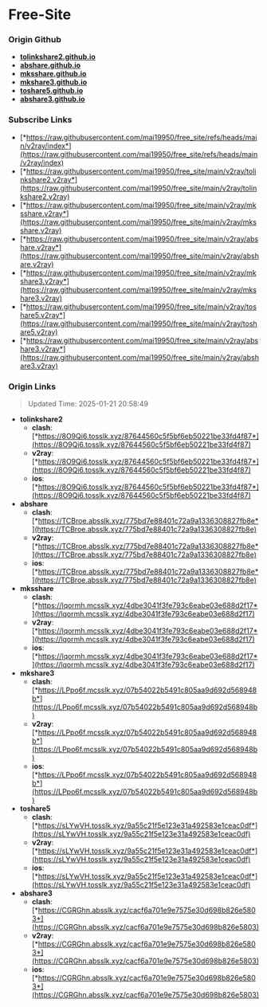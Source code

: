 # Free-Site

### Origin Github

- [**tolinkshare2.github.io**](https://github.com/tolinkshare2/tolinkshare2.github.io)
- [**abshare.github.io**](https://github.com/abshare/abshare.github.io)
- [**mksshare.github.io**](https://github.com/mksshare/mksshare.github.io)
- [**mkshare3.github.io**](https://github.com/mkshare3/mkshare3.github.io)
- [**toshare5.github.io**](https://github.com/toshare5/toshare5.github.io)
- [**abshare3.github.io**](https://github.com/abshare3/abshare3.github.io)

### Subscribe Links

- [*https://raw.githubusercontent.com/mai19950/free_site/refs/heads/main/v2ray/index*](https://raw.githubusercontent.com/mai19950/free_site/refs/heads/main/v2ray/index)
- [*https://raw.githubusercontent.com/mai19950/free_site/main/v2ray/tolinkshare2.v2ray*](https://raw.githubusercontent.com/mai19950/free_site/main/v2ray/tolinkshare2.v2ray)
- [*https://raw.githubusercontent.com/mai19950/free_site/main/v2ray/mksshare.v2ray*](https://raw.githubusercontent.com/mai19950/free_site/main/v2ray/mksshare.v2ray)
- [*https://raw.githubusercontent.com/mai19950/free_site/main/v2ray/abshare.v2ray*](https://raw.githubusercontent.com/mai19950/free_site/main/v2ray/abshare.v2ray)
- [*https://raw.githubusercontent.com/mai19950/free_site/main/v2ray/mkshare3.v2ray*](https://raw.githubusercontent.com/mai19950/free_site/main/v2ray/mkshare3.v2ray)
- [*https://raw.githubusercontent.com/mai19950/free_site/main/v2ray/toshare5.v2ray*](https://raw.githubusercontent.com/mai19950/free_site/main/v2ray/toshare5.v2ray)
- [*https://raw.githubusercontent.com/mai19950/free_site/main/v2ray/abshare3.v2ray*](https://raw.githubusercontent.com/mai19950/free_site/main/v2ray/abshare3.v2ray)

### Origin Links

> Updated Time: 2025-01-21 20:58:49

- **tolinkshare2**
  - **clash**: [*https://8O9Qi6.tosslk.xyz/87644560c5f5bf6eb50221be33fd4f87*](https://8O9Qi6.tosslk.xyz/87644560c5f5bf6eb50221be33fd4f87)
  - **v2ray**: [*https://8O9Qi6.tosslk.xyz/87644560c5f5bf6eb50221be33fd4f87*](https://8O9Qi6.tosslk.xyz/87644560c5f5bf6eb50221be33fd4f87)
  - **ios**: [*https://8O9Qi6.tosslk.xyz/87644560c5f5bf6eb50221be33fd4f87*](https://8O9Qi6.tosslk.xyz/87644560c5f5bf6eb50221be33fd4f87)
- **abshare**
  - **clash**: [*https://TCBroe.absslk.xyz/775bd7e88401c72a9a1336308827fb8e*](https://TCBroe.absslk.xyz/775bd7e88401c72a9a1336308827fb8e)
  - **v2ray**: [*https://TCBroe.absslk.xyz/775bd7e88401c72a9a1336308827fb8e*](https://TCBroe.absslk.xyz/775bd7e88401c72a9a1336308827fb8e)
  - **ios**: [*https://TCBroe.absslk.xyz/775bd7e88401c72a9a1336308827fb8e*](https://TCBroe.absslk.xyz/775bd7e88401c72a9a1336308827fb8e)
- **mksshare**
  - **clash**: [*https://lqormh.mcsslk.xyz/4dbe3041f3fe793c6eabe03e688d2f17*](https://lqormh.mcsslk.xyz/4dbe3041f3fe793c6eabe03e688d2f17)
  - **v2ray**: [*https://lqormh.mcsslk.xyz/4dbe3041f3fe793c6eabe03e688d2f17*](https://lqormh.mcsslk.xyz/4dbe3041f3fe793c6eabe03e688d2f17)
  - **ios**: [*https://lqormh.mcsslk.xyz/4dbe3041f3fe793c6eabe03e688d2f17*](https://lqormh.mcsslk.xyz/4dbe3041f3fe793c6eabe03e688d2f17)
- **mkshare3**
  - **clash**: [*https://LPpo6f.mcsslk.xyz/07b54022b5491c805aa9d692d568948b*](https://LPpo6f.mcsslk.xyz/07b54022b5491c805aa9d692d568948b)
  - **v2ray**: [*https://LPpo6f.mcsslk.xyz/07b54022b5491c805aa9d692d568948b*](https://LPpo6f.mcsslk.xyz/07b54022b5491c805aa9d692d568948b)
  - **ios**: [*https://LPpo6f.mcsslk.xyz/07b54022b5491c805aa9d692d568948b*](https://LPpo6f.mcsslk.xyz/07b54022b5491c805aa9d692d568948b)
- **toshare5**
  - **clash**: [*https://sLYwVH.tosslk.xyz/9a55c21f5e123e31a492583e1ceac0df*](https://sLYwVH.tosslk.xyz/9a55c21f5e123e31a492583e1ceac0df)
  - **v2ray**: [*https://sLYwVH.tosslk.xyz/9a55c21f5e123e31a492583e1ceac0df*](https://sLYwVH.tosslk.xyz/9a55c21f5e123e31a492583e1ceac0df)
  - **ios**: [*https://sLYwVH.tosslk.xyz/9a55c21f5e123e31a492583e1ceac0df*](https://sLYwVH.tosslk.xyz/9a55c21f5e123e31a492583e1ceac0df)
- **abshare3**
  - **clash**: [*https://CGRGhn.absslk.xyz/cacf6a701e9e7575e30d698b826e5803*](https://CGRGhn.absslk.xyz/cacf6a701e9e7575e30d698b826e5803)
  - **v2ray**: [*https://CGRGhn.absslk.xyz/cacf6a701e9e7575e30d698b826e5803*](https://CGRGhn.absslk.xyz/cacf6a701e9e7575e30d698b826e5803)
  - **ios**: [*https://CGRGhn.absslk.xyz/cacf6a701e9e7575e30d698b826e5803*](https://CGRGhn.absslk.xyz/cacf6a701e9e7575e30d698b826e5803)
